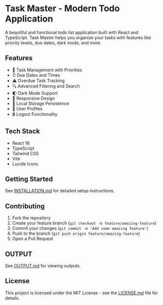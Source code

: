 # Task Master - Modern Todo Application

A beautiful and functional todo list application built with React and TypeScript. Task Master helps you organize your tasks with features like priority levels, due dates, dark mode, and more.

## Features

- 🎯 Task Management with Priorities
- ⏰ Due Dates and Times
- ⚠️ Overdue Task Tracking
- 🔍 Advanced Filtering and Search
- 🌓 Dark Mode Support
- 📱 Responsive Design
- 💾 Local Storage Persistence
- 👤 User Profiles
- 🔒 Logout Functionality

## Tech Stack

- React 18
- TypeScript
- Tailwind CSS
- Vite
- Lucide Icons

## Getting Started

See [INSTALLATION.md](INSTALLATION.md) for detailed setup instructions.

## Contributing

1. Fork the repository
2. Create your feature branch (`git checkout -b feature/amazing-feature`)
3. Commit your changes (`git commit -m 'Add some amazing feature'`)
4. Push to the branch (`git push origin feature/amazing-feature`)
5. Open a Pull Request
## OUTPUT
See [OUTPUT.md](OUTPUT.md) for viewing outputs.

## License

This project is licensed under the MIT License - see the [LICENSE.md](LICENSE.md) file for details.
